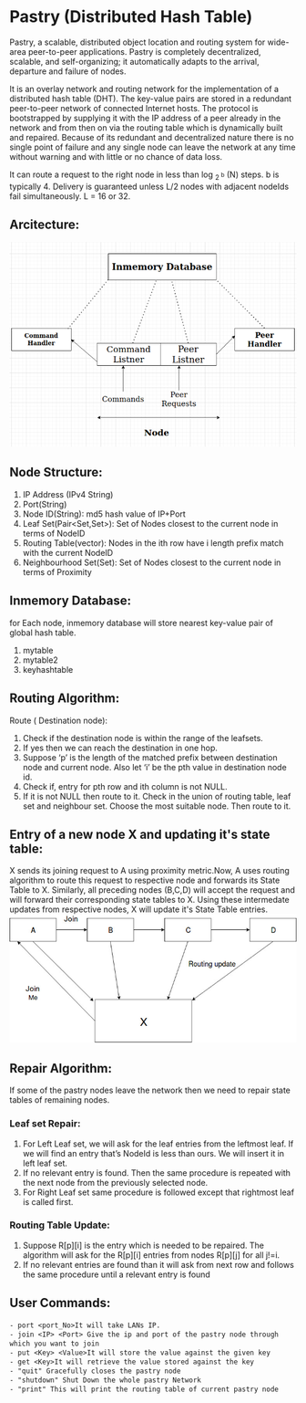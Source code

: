 # Pastry (Distributed Hash Table)

Pastry, a scalable,
distributed object location and routing system for wide-area peer-to-peer applications. Pastry is completely decentralized, scalable, and self-organizing; it automatically
adapts to the arrival, departure and failure of nodes.

It is an overlay network and routing network for the implementation of a distributed hash table (DHT). 
The key-value pairs are stored in a redundant peer-to-peer network of connected Internet hosts. 
The protocol is bootstrapped by supplying it with the IP address of a peer already in the network and from then on via the routing table 
which is dynamically built and repaired. Because of its redundant and decentralized nature there is no single point of 
failure and any single node can leave the network at any time without warning and with little or no chance of data loss.

It can route a request to the right node in less than
log <sub>2 <sup>b</sup></sub> (N) steps. b is typically 4.
Delivery is guaranteed unless L/2 nodes with adjacent
nodeIds fail simultaneously. L = 16 or 32.
## Arcitecture:
![alt text](Pastry_Architecture.png)

## Node Structure:

1. IP Address (IPv4 String)
2. Port(String)
3. Node ID(String): md5 hash value of IP+Port
4. Leaf Set(Pair<Set,Set>): Set of Nodes closest to the current node in terms of NodeID
5. Routing Table(vector): Nodes in the ith row have i length prefix match with the current NodeID
6. Neighbourhood Set(Set): Set of Nodes closest to the current node in terms of Proximity

## Inmemory Database:
for Each node, inmemory database will store nearest key-value pair of global hash table.
1. mytable
2. mytable2
3. keyhashtable


## Routing Algorithm:
Route ( Destination node):

1. Check if the destination node is within the range of the leafsets.
2. If yes then we can reach the destination in one hop.
3. Suppose ‘p’ is the length of the matched prefix between destination node and current node. Also let ‘i’ be the pth value in destination node id.
4. Check if, entry for pth row and ith column is not NULL.
5. If it is not NULL then route to it. Check in the union of routing table, leaf set and neighbour set. Choose the most suitable node. Then route to it.

## Entry of a new node X and updating it's state table:
X sends its joining request to A using proximity metric.Now, A uses routing algorithm to route this request to respective node and forwards its State Table to X.
Similarly, all preceding nodes (B,C,D) will accept the request and will forward their corresponding state tables to X. Using these intermedate updates from respective nodes,
X will update it's State Table entries.
![alt text](routing_update.jpg)

## Repair Algorithm:
If some of the pastry nodes leave the network then we need to repair state tables of remaining nodes.
### Leaf set Repair:
1. For Left Leaf set, we will ask for the leaf entries from the leftmost leaf. If we will find an entry that’s NodeId is less than ours. We will insert it in left leaf set.
2. If no relevant entry is found. Then the same procedure is repeated with the next node from the previously selected node.
3. For Right Leaf set same procedure is followed except that rightmost leaf is called first.
### Routing Table Update:

1. Suppose R[p][i] is the entry which is needed to be repaired. The algorithm will ask for the R[p][i] entries from nodes R[p][j] for all j!=i.
2. If no relevant entries are found than it will ask from next row and follows the same procedure until a relevant entry is found



## User Commands:
    - port <port_No>It will take LANs IP.
    - join <IP> <Port> Give the ip and port of the pastry node through which you want to join
    - put <Key> <Value>It will store the value against the given key
    - get <Key>It will retrieve the value stored against the key
    - "quit" Gracefully closes the pastry node
    - "shutdown" Shut Down the whole pastry Network
    - "print" This will print the routing table of current pastry node
